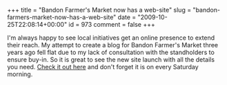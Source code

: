 +++
title = "Bandon Farmer's Market now has a web-site"
slug = "bandon-farmers-market-now-has-a-web-site"
date = "2009-10-25T22:08:14+00:00"
id = 973
comment = false
+++

I'm always happy to see local initiatives get an online presence to extend their reach. My attempt to create a blog for Bandon Farmer's Market three years ago fell flat due to my lack of consultation with the standholders to ensure buy-in. So it is great to see the new site launch with all the details you need. [Check it out here](http://www.bandonfarmersmarket.com/) and don't forget it is on every Saturday morning.
